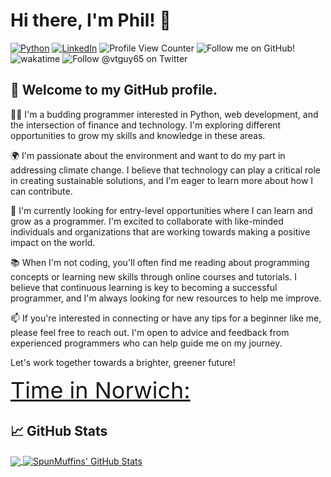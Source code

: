 
# Hi there, I'm Phil! 👋

[![Python](https://img.shields.io/badge/python-3670A0?style=for-the-badge&logo=python&logoColor=ffdd54)](https://www.python.org/)
[![LinkedIn](https://img.shields.io/badge/linkedin-%230077B5.svg?style=for-the-badge&logo=linkedin&logoColor=white)](https://www.linkedin.com/in/phil-greene-736577273/)
![Profile View Counter](https://komarev.com/ghpvc/?username=SpunMuffins)
![Follow me on GitHub!](https://img.shields.io/github/followers/SpunMuffins?)
![wakatime](https://wakatime.com/badge/user/60977d89-ba57-4702-bdf2-021b4668c867.svg) 
![Follow @vtguy65 on Twitter](https://img.shields.io/twitter/follow/vtguy65?style=social)

## 👋 Welcome to my GitHub profile.

👨‍💻 I'm a budding programmer interested in Python, web development, and the intersection of finance and technology. I'm exploring different opportunities to grow my skills and knowledge in these areas.

🌍 I'm passionate about the environment and want to do my part in addressing climate change. I believe that technology can play a critical role in creating sustainable solutions, and I'm eager to learn more about how I can contribute.

💼 I'm currently looking for entry-level opportunities where I can learn and grow as a programmer. I'm excited to collaborate with like-minded individuals and organizations that are working towards making a positive impact on the world.

📚 When I'm not coding, you'll often find me reading about programming concepts or learning new skills through online courses and tutorials. I believe that continuous learning is key to becoming a successful programmer, and I'm always looking for new resources to help me improve.

📫 If you're interested in connecting or have any tips for a beginner like me, please feel free to reach out. I'm open to advice and feedback from experienced programmers who can help guide me on my journey.

Let's work together towards a brighter, greener future! 

<a href="https://time.is/Norwich,_Connecticut" id="time_is_link" rel="nofollow" style="font-size:36px;color:Dark blue;background:Light grey">Time in Norwich:</a>
<span id="Norwich__Connecticut_z161" style="font-size:36px;color:Dark blue;background:Light grey"></span>
<script src="//widget.time.is/t.js"></script>
<script>
time_is_widget.init({Norwich__Connecticut_z161:{time_format:"12hours:minutesAMPM"}});
</script>








## &#x1f4c8; GitHub Stats

<a href="https://github.com/SpunMuffins/SpunMuffins">
  <img align="center" src="https://github-readme-stats.vercel.app/api/top-langs/?username=SpunMuffins&theme=blue-green" />
</a>
<a href="https://github.com/SpunMuffins/SpunMuffins">
  <img align="center" src="https://github-readme-stats.vercel.app/api?username=SpunMuffins&show_icons=true&line_height=27&count_private=true&theme=blue-green" alt="SpunMuffins' GitHub Stats" />
</a>

